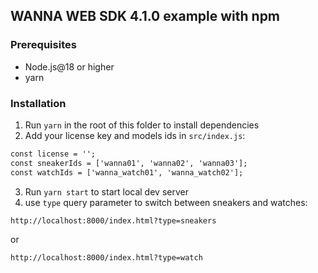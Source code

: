 ## WANNA WEB SDK 4.1.0 example with npm

### Prerequisites

- Node.js@18 or higher
- yarn

### Installation

1. Run `yarn` in the root of this folder to install dependencies
2. Add your license key and models ids in `src/index.js`:
```html
const license = '';
const sneakerIds = ['wanna01', 'wanna02', 'wanna03'];
const watchIds = ['wanna_watch01', 'wanna_watch02'];
```
3. Run `yarn start` to start local dev server
4. use `type` query parameter to switch between sneakers and watches:
```
http://localhost:8000/index.html?type=sneakers
```
or
```
http://localhost:8000/index.html?type=watch
```
